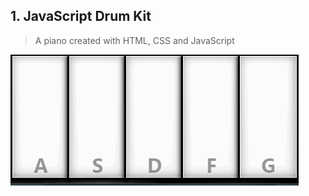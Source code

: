 ## 1. JavaScript Drum Kit
> A piano created with HTML, CSS and JavaScript

![javaScriptDrumKit](./img/piano.gif)